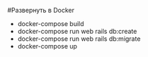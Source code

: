 #Развернуть в Docker

* docker-compose build
* docker-compose run web rails db:create
* docker-compose run web rails db:migrate
* docker-compose up
